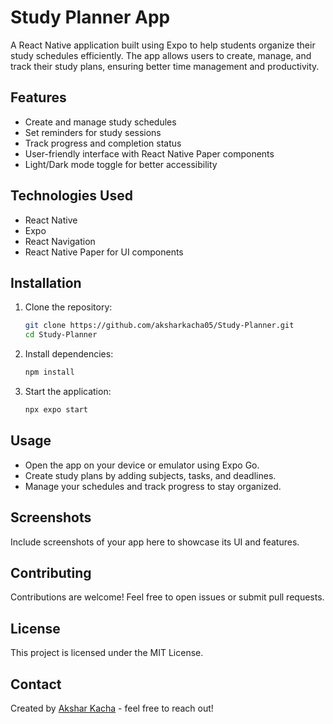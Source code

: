 # Study Planner App  

A React Native application built using Expo to help students organize their study schedules efficiently. The app allows users to create, manage, and track their study plans, ensuring better time management and productivity.  

## Features  
- Create and manage study schedules  
- Set reminders for study sessions  
- Track progress and completion status  
- User-friendly interface with React Native Paper components  
- Light/Dark mode toggle for better accessibility  

## Technologies Used  
- React Native  
- Expo  
- React Navigation  
- React Native Paper for UI components  

## Installation  
1. Clone the repository:  
    ```bash
    git clone https://github.com/aksharkacha05/Study-Planner.git
    cd Study-Planner
    ```
2. Install dependencies:  
    ```bash
    npm install
    ```
3. Start the application:  
    ```bash
    npx expo start
    ```

## Usage  
- Open the app on your device or emulator using Expo Go.  
- Create study plans by adding subjects, tasks, and deadlines.  
- Manage your schedules and track progress to stay organized.  

## Screenshots  
Include screenshots of your app here to showcase its UI and features.  

## Contributing  
Contributions are welcome! Feel free to open issues or submit pull requests.  

## License  
This project is licensed under the MIT License.  

## Contact  
Created by [Akshar Kacha](https://github.com/aksharkacha05) - feel free to reach out!  
